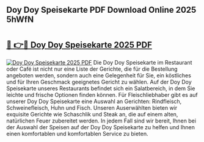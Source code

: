 ## Doy Doy Speisekarte PDF Download Online 2025 5hWfN

# <h2><a href="http://gcb31qu.nevu.top/?p=Doy+Doy+Speisekarte">🔗 👉🔴 Doy Doy Speisekarte 2025 PDF</a></h2>

[![Doy Doy Speisekarte 2025 PDF](https://i.imgur.com/dBaPXMq.png)](http://gcb31qu.nevu.top/?p=Doy+Doy+Speisekarte)
Die Doy Doy Speisekarte im Restaurant oder Café ist nicht nur eine Liste der Gerichte, die für die Bestellung angeboten werden, sondern auch eine Gelegenheit für Sie, ein köstliches und für Ihren Geschmack geeignetes Gericht zu wählen. Auf der Doy Doy Speisekarte unseres Restaurants befindet sich ein Salatbereich, in dem Sie leichte und frische Optionen finden können. Für Fleischliebhaber gibt es auf unserer Doy Doy Speisekarte eine Auswahl an Gerichten: Rindfleisch, Schweinefleisch, Huhn und Fisch. Unseren Auserwählten bieten wir exquisite Gerichte wie Schaschlik und Steak an, die auf einem alten, natürlichen Feuer zubereitet werden. In jedem Fall sind wir bereit, Ihnen bei der Auswahl der Speisen auf der Doy Doy Speisekarte zu helfen und Ihnen einen komfortablen und komfortablen Service zu bieten.
